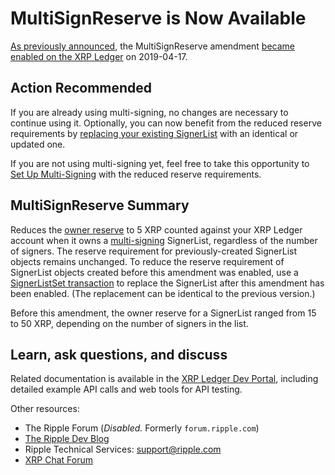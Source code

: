 # MultiSignReserve is Now Available

[As previously announced](https://developers.ripple.com/blog/2019/multisignreserve-expected.html), the MultiSignReserve amendment [became enabled on the XRP Ledger](https://xrpcharts.ripple.com/#/transactions/C421E1D08EFD78E6B8D06B085F52A34A681D0B51AE62A018527E1B8F54C108FB) on 2019-04-17.

## Action Recommended

If you are already using multi-signing, no changes are necessary to continue using it. Optionally, you can now benefit from the reduced reserve requirements by [replacing your existing SignerList](https://developers.ripple.com/set-up-multi-signing.html) with an identical or updated one.

If you are not using multi-signing yet, feel free to take this opportunity to [Set Up Multi-Signing](https://developers.ripple.com/set-up-multi-signing.html) with the reduced reserve requirements.


## MultiSignReserve Summary

Reduces the [owner reserve](https://developers.ripple.com/reserves.html#owner-reserves) to 5 XRP counted against your XRP Ledger account when it owns a [multi-signing](https://developers.ripple.com/multi-signing.html) SignerList, regardless of the number of signers. The reserve requirement for previously-created SignerList objects remains unchanged. To reduce the reserve requirement of SignerList objects created before this amendment was enabled, use a [SignerListSet transaction](https://developers.ripple.com/signerlistset.html) to replace the SignerList after this amendment has been enabled. (The replacement can be identical to the previous version.)

Before this amendment, the owner reserve for a SignerList ranged from 15 to 50 XRP, depending on the number of signers in the list.


## Learn, ask questions, and discuss
Related documentation is available in the [XRP Ledger Dev Portal](https://developers.ripple.com/), including detailed example API calls and web tools for API testing.

Other resources:

* The Ripple Forum (_Disabled._ Formerly `forum.ripple.com`)
* [The Ripple Dev Blog](https://ripple.com/dev-blog/)
* Ripple Technical Services: <support@ripple.com>
* [XRP Chat Forum](http://www.xrpchat.com/)
